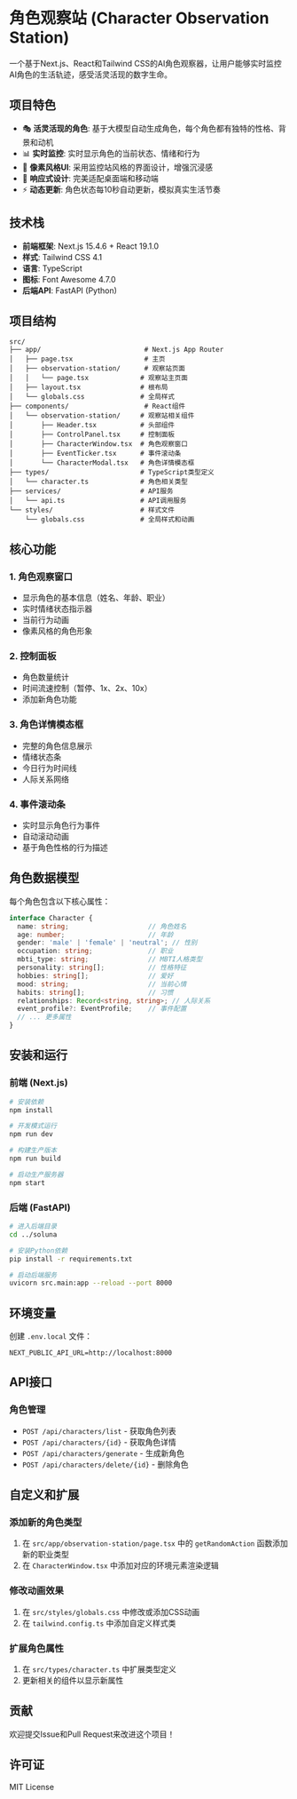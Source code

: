 # 角色观察站 (Character Observation Station)

一个基于Next.js、React和Tailwind CSS的AI角色观察器，让用户能够实时监控AI角色的生活轨迹，感受活灵活现的数字生命。

## 项目特色

- 🎭 **活灵活现的角色**: 基于大模型自动生成角色，每个角色都有独特的性格、背景和动机
- 📊 **实时监控**: 实时显示角色的当前状态、情绪和行为
- 🎨 **像素风格UI**: 采用监控站风格的界面设计，增强沉浸感
- 📱 **响应式设计**: 完美适配桌面端和移动端
- ⚡ **动态更新**: 角色状态每10秒自动更新，模拟真实生活节奏

## 技术栈

- **前端框架**: Next.js 15.4.6 + React 19.1.0
- **样式**: Tailwind CSS 4.1
- **语言**: TypeScript
- **图标**: Font Awesome 4.7.0
- **后端API**: FastAPI (Python)

## 项目结构

```
src/
├── app/                          # Next.js App Router
│   ├── page.tsx                  # 主页
│   ├── observation-station/      # 观察站页面
│   │   └── page.tsx             # 观察站主页面
│   ├── layout.tsx               # 根布局
│   └── globals.css              # 全局样式
├── components/                   # React组件
│   └── observation-station/     # 观察站相关组件
│       ├── Header.tsx           # 头部组件
│       ├── ControlPanel.tsx     # 控制面板
│       ├── CharacterWindow.tsx  # 角色观察窗口
│       ├── EventTicker.tsx      # 事件滚动条
│       └── CharacterModal.tsx   # 角色详情模态框
├── types/                       # TypeScript类型定义
│   └── character.ts             # 角色相关类型
├── services/                    # API服务
│   └── api.ts                   # API调用服务
└── styles/                      # 样式文件
    └── globals.css              # 全局样式和动画
```

## 核心功能

### 1. 角色观察窗口
- 显示角色的基本信息（姓名、年龄、职业）
- 实时情绪状态指示器
- 当前行为动画
- 像素风格的角色形象

### 2. 控制面板
- 角色数量统计
- 时间流速控制（暂停、1x、2x、10x）
- 添加新角色功能

### 3. 角色详情模态框
- 完整的角色信息展示
- 情绪状态条
- 今日行为时间线
- 人际关系网络

### 4. 事件滚动条
- 实时显示角色行为事件
- 自动滚动动画
- 基于角色性格的行为描述

## 角色数据模型

每个角色包含以下核心属性：

```typescript
interface Character {
  name: string;                    // 角色姓名
  age: number;                     // 年龄
  gender: 'male' | 'female' | 'neutral'; // 性别
  occupation: string;              // 职业
  mbti_type: string;               // MBTI人格类型
  personality: string[];           // 性格特征
  hobbies: string[];               // 爱好
  mood: string;                    // 当前心情
  habits: string[];                // 习惯
  relationships: Record<string, string>; // 人际关系
  event_profile?: EventProfile;    // 事件配置
  // ... 更多属性
}
```

## 安装和运行

### 前端 (Next.js)

```bash
# 安装依赖
npm install

# 开发模式运行
npm run dev

# 构建生产版本
npm run build

# 启动生产服务器
npm start
```

### 后端 (FastAPI)

```bash
# 进入后端目录
cd ../soluna

# 安装Python依赖
pip install -r requirements.txt

# 启动后端服务
uvicorn src.main:app --reload --port 8000
```

## 环境变量

创建 `.env.local` 文件：

```env
NEXT_PUBLIC_API_URL=http://localhost:8000
```

## API接口

### 角色管理
- `POST /api/characters/list` - 获取角色列表
- `POST /api/characters/{id}` - 获取角色详情
- `POST /api/characters/generate` - 生成新角色
- `POST /api/characters/delete/{id}` - 删除角色

## 自定义和扩展

### 添加新的角色类型
1. 在 `src/app/observation-station/page.tsx` 中的 `getRandomAction` 函数添加新的职业类型
2. 在 `CharacterWindow.tsx` 中添加对应的环境元素渲染逻辑

### 修改动画效果
1. 在 `src/styles/globals.css` 中修改或添加CSS动画
2. 在 `tailwind.config.ts` 中添加自定义样式类

### 扩展角色属性
1. 在 `src/types/character.ts` 中扩展类型定义
2. 更新相关的组件以显示新属性

## 贡献

欢迎提交Issue和Pull Request来改进这个项目！

## 许可证

MIT License
